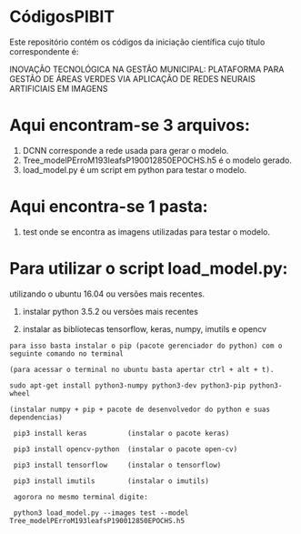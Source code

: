 # CódigosPIBIT
Este repositório contém os códigos da iniciação científica cujo título correspondente é:

INOVAÇÃO TECNOLÓGICA NA GESTÃO MUNICIPAL: 
  PLATAFORMA PARA GESTÃO DE ÁREAS VERDES VIA APLICAÇÃO DE REDES NEURAIS ARTIFICIAIS EM IMAGENS

# Aqui encontram-se 3 arquivos:
  1) DCNN corresponde a rede usada para gerar o modelo.
  2) Tree_modelPErroM193leafsP190012850EPOCHS.h5 é o modelo gerado.
  3) load_model.py é um script em python para testar o modelo.
  
# Aqui encontra-se 1 pasta:
1) test onde se encontra as imagens utilizadas para testar o modelo.
  
# Para utilizar o script load_model.py:
  utilizando o ubuntu 16.04 ou versões mais recentes.
  1) instalar python 3.5.2 ou versões mais recentes
  
  2) instalar as bibliotecas tensorflow, keras, numpy, imutils e opencv
  
    para isso basta instalar o pip (pacote gerenciador do python) com o seguinte comando no terminal
    
    (para acessar o terminal no ubuntu basta apertar ctrl + alt + t).
    
    sudo apt-get install python3-numpy python3-dev python3-pip python3-wheel
    
    (instalar numpy + pip + pacote de desenvolvedor do python e suas dependencias)
    
     pip3 install keras          (instalar o pacote keras)
     
     pip3 install opencv-python  (instalar o pacote open-cv)
     
     pip3 install tensorflow     (instalar o tensorflow)
     
     pip3 install imutils        (instalar o imutils)
     
     agorora no mesmo terminal digite:
     
     python3 load_model.py --images test --model Tree_modelPErroM193leafsP190012850EPOCHS.h5
     
